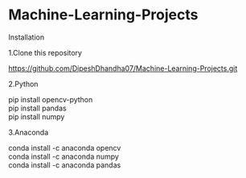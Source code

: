 # Machine-Learning-Projects

Installation

1.Clone this repository

https://github.com/DipeshDhandha07/Machine-Learning-Projects.git

2.Python

pip install opencv-python\
pip install pandas\
pip install numpy

3.Anaconda

conda install -c anaconda opencv\
conda install -c anaconda numpy\
conda install -c anaconda pandas
